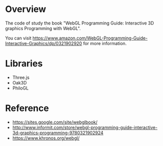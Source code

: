 # Overview
 
The code of study the book "WebGL Programming Guide: Interactive 3D graphics Programming with WebGL".

You can visit https://www.amazon.com/WebGL-Programming-Guide-Interactive-Graphics/dp/0321902920 for more information.

# Libraries

* Three.js
* Oak3D
* PhiloGL

# Reference

* https://sites.google.com/site/webglbook/
* http://www.informit.com/store/webgl-programming-guide-interactive-3d-graphics-programming-9780321902924
* https://www.khronos.org/webgl/

